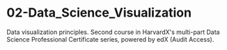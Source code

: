 # 02-Data_Science_Visualization
Data visualization principles. Second course in HarvardX's multi-part Data Science Professional Certificate series, powered by edX (Audit Access).
